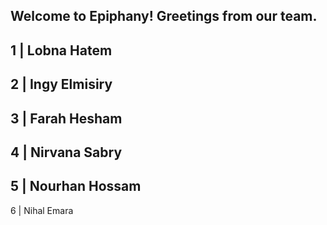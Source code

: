 Welcome to Epiphany!
Greetings from our team.
------------------------
 1 | Lobna Hatem 
------------------------
 2 | Ingy Elmisiry
 -----------------------
 3 | Farah Hesham
 -----------------------
 4 | Nirvana Sabry
 -----------------------
 5 | Nourhan Hossam
 -----------------------
 6 | Nihal Emara
 